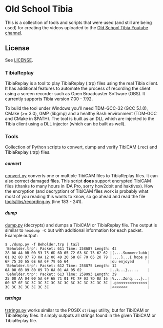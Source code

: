 # Old School Tibia
This is a collection of tools and scripts that were used (and still are being used) for creating the videos uploaded to the [Old School Tibia Youtube channel](https://www.youtube.com/channel/UCLvAMwZjm9aUUeJ-wVDMG7A).

## License
See [LICENSE](LICENSE).

### TibiaReplay
TibiaReplay is a tool to play TibiaReplay (.trp) files using the real Tibia client. It has additional features to automate the process of recording the client using a screen recorder such as Open Broadcaster Software (OBS). It currently supports Tibia version 7.00 - 7.92.

To build the tool under Windows you'll need TDM-GCC-32 (GCC 5.1.0), CMake (>= 3.0), GMP (libgmp) and a healthy Bash environment (TDM-GCC and CMake in $PATH). The tool is built as an DLL which are injected to the Tibia client using a DLL injector (which can be built as well).

### Tools
Collection of Python scripts to convert, dump and verify TibiCAM (.rec) and TibiaReplay (.trp) files.

##### convert
[convert.py](tools/convert.py) converts one or multiple TibiCAM files to TibiaReplay files. It can also correct damaged files. This script **does** support encrypted TibiCAM files (thanks to many hours in IDA Pro, sorry how2doit and haktivex). How the encryption (and decryption) of TibiCAM files work is probably what most of you reading this wants to know, so go ahead and read the file [tools/libs/recording.py](tools/libs/recording.py) (line 183 - 241).

##### dump
[dump.py](tools/dump.py) (decrypts) and dumps a TibiCAM or TibiaReplay file. The output is similar to `hexdump -C` but with additional information for each packet. Example output:

    $ ./dump.py -f Beholder.trp | tail
    'Beholder.trp': Packet: 611 Time: 258687 Length: 42
    28 00 AA 0B 00 53 75 6D 6D 65 72 63 6C 75 62 62 |(....Summerclubb|
    01 02 80 07 7D 0A 12 00 49 20 68 6F 70 65 20 79 |....}...I hope y|
    6F 75 20 65 6E 6A 6F 79 65 64                   |ou enjoyed      |
    'Beholder.trp': Packet: 612 Time: 258875 Length: 12
    0A 00 6B 09 80 09 7D 0A 01 AA 05 02             |..k...}.....    |
    'Beholder.trp': Packet: 613 Time: 259093 Length: 39
    25 00 AA 04 00 5A 6F 6E 71 01 FC 7F 03 7D 0A 16 |%....Zonq....}..|
    00 67 6F 3C 3C 3C 3C 3C 3C 3C 3C 3C 3C 3C 3C 3C |.go<<<<<<<<<<<<<|
    3C 3C 3C 3C 3C 3C 3C                            |<<<<<<<         |

##### tstrings
[tstrings.py](tools/tstrings.py) works similar to the POSIX `strings` utility, but for TibiCAM or TibiaReplay files. It simply outputs all strings found in the given TibiCAM or TibiaReplay file.

